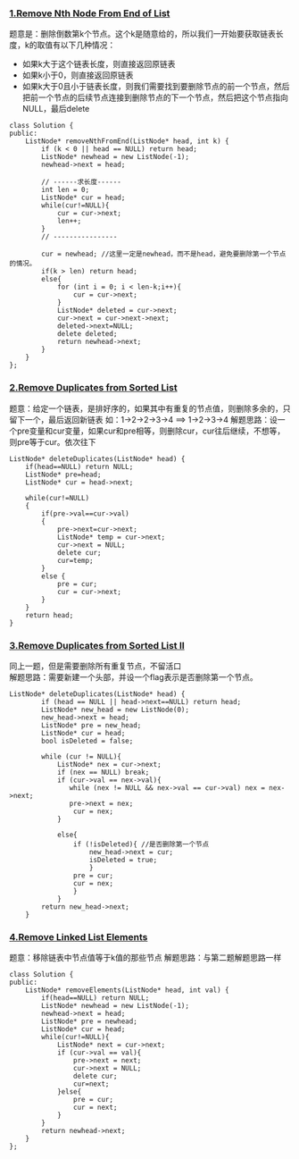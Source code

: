 ### [1.Remove Nth Node From End of List](https://leetcode.com/problems/remove-nth-node-from-end-of-list/)

题意是：删除倒数第k个节点。这个k是随意给的，所以我们一开始要获取链表长度，k的取值有以下几种情况：

* 如果k大于这个链表长度，则直接返回原链表
* 如果k小于0，则直接返回原链表
* 如果k大于0且小于链表长度，则我们需要找到要删除节点的前一个节点，然后把前一个节点的后续节点连接到删除节点的下一个节点，然后把这个节点指向NULL，最后delete

```
class Solution {
public:
    ListNode* removeNthFromEnd(ListNode* head, int k) {
        if (k < 0 || head == NULL) return head;
        ListNode* newhead = new ListNode(-1);
        newhead->next = head;
        
        // ------求长度------
        int len = 0;
        ListNode* cur = head;
        while(cur!=NULL){
            cur = cur->next;
            len++;
        }
        // ----------------
        
        cur = newhead; //这里一定是newhead，而不是head，避免要删除第一个节点的情况。
        if(k > len) return head;
        else{
            for (int i = 0; i < len-k;i++){
                cur = cur->next;
            }
            ListNode* deleted = cur->next;
            cur->next = cur->next->next;
            deleted->next=NULL;
            delete deleted;
            return newhead->next;
        }
    }
};
```
### [2.Remove Duplicates from Sorted List](https://leetcode.com/problems/remove-duplicates-from-sorted-list/)

题意：给定一个链表，是排好序的，如果其中有重复的节点值，则删除多余的，只留下一个，最后返回新链表
如：1->2->2->3->4 ==> 1->2->3->4
解题思路：设一个pre变量和cur变量，如果cur和pre相等，则删除cur，cur往后继续，不想等，则pre等于cur。依次往下

```
ListNode* deleteDuplicates(ListNode* head) {
    if(head==NULL) return NULL;
    ListNode* pre=head;
    ListNode* cur = head->next;

    while(cur!=NULL)
    {
        if(pre->val==cur->val)
        {
            pre->next=cur->next;
            ListNode* temp = cur->next;
            cur->next = NULL;
            delete cur;
            cur=temp;
        }
        else {
            pre = cur;
            cur = cur->next;
        }
    }
    return head;
}
```

### [3.Remove Duplicates from Sorted List II](https://leetcode.com/problems/remove-duplicates-from-sorted-list-ii/)

同上一题，但是需要删除所有重复节点，不留活口  
解题思路：需要新建一个头部，并设一个flag表示是否删除第一个节点。


```
ListNode* deleteDuplicates(ListNode* head) {
        if (head == NULL || head->next==NULL) return head;
        ListNode* new_head = new ListNode(0);
        new_head->next = head;
        ListNode* pre = new_head;
        ListNode* cur = head;
        bool isDeleted = false;

        while (cur != NULL){
            ListNode* nex = cur->next;
            if (nex == NULL) break;
            if (cur->val == nex->val){
               while (nex != NULL && nex->val == cur->val) nex = nex->next;
               pre->next = nex;
                cur = nex;
            }

            else{
                if (!isDeleted){ //是否删除第一个节点
                    new_head->next = cur;
                    isDeleted = true;
                    }
                pre = cur;
                cur = nex;
                }
            }
        return new_head->next;
    }
```

### [4.Remove Linked List Elements](https://leetcode.com/problems/remove-linked-list-elements/)

题意：移除链表中节点值等于k值的那些节点
解题思路：与第二题解题思路一样


```
class Solution {
public:
    ListNode* removeElements(ListNode* head, int val) {
        if(head==NULL) return NULL;
        ListNode* newhead = new ListNode(-1);
        newhead->next = head;
        ListNode* pre = newhead;
        ListNode* cur = head;
        while(cur!=NULL){
            ListNode* next = cur->next;
            if (cur->val == val){
                pre->next = next;
                cur->next = NULL;
                delete cur;
                cur=next;
            }else{
                pre = cur;
                cur = next;
            }
        }
        return newhead->next;
    }
};
```
